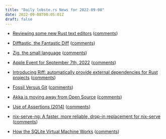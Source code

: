 ```yaml
---
title: "Daily lobste.rs News for 2022-09-08"
date: 2022-09-08T00:05:01Z
draft: false
---
```






- [Reviewing some new Rust text editors](https://matduggan.com/battle-of-the-text-editors/)
  ([comments](https://lobste.rs/s/xyexnb/reviewing_some_new_rust_text_editors))



- [Difftastic, the Fantastic Diff](https://www.wilfred.me.uk/blog/2022/09/06/difftastic-the-fantastic-diff/)
  ([comments](https://lobste.rs/s/mvzrr8/difftastic_fantastic_diff))



- [Zig, the small language](https://zserge.com/posts/zig-the-small-language/)
  ([comments](https://lobste.rs/s/vxjhhl/zig_small_language))



- [Apple Event for September 7th, 2022](https://www.apple.com/apple-events/)
  ([comments](https://lobste.rs/s/k5o4r7/apple_event_for_september_7th_2022))



- [Introducing Riff: automatically provide external dependencies for Rust projects](https://determinate.systems/posts/introducing-riff)
  ([comments](https://lobste.rs/s/g6ibtq/introducing_riff_automatically_provide))



- [Fossil Versus Git](https://www.fossil-scm.org/home/doc/trunk/www/fossil-v-git.wiki)
  ([comments](https://lobste.rs/s/38llx9/fossil_versus_git))



- [Akka is moving away from Open Source](https://alexn.org/blog/2022/09/07/akka-is-moving-away-from-open-source/)
  ([comments](https://lobste.rs/s/sm9t4e/akka_is_moving_away_from_open_source))



- [Use of Assertions (2014)](https://blog.regehr.org/archives/1091)
  ([comments](https://lobste.rs/s/fopcnw/use_assertions_2014))



- [nix-serve-ng: A faster, more reliable, drop-in replacement for nix-serve](https://www.haskellforall.com/2022/09/nix-serve-ng-faster-more-reliable-drop.html)
  ([comments](https://lobste.rs/s/2wx2e0/nix_serve_ng_faster_more_reliable_drop))



- [How the SQLite Virtual Machine Works](https://fly.io/blog/sqlite-virtual-machine/)
  ([comments](https://lobste.rs/s/wmzqrw/how_sqlite_virtual_machine_works))


